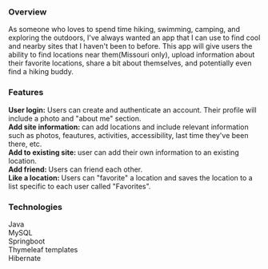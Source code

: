 ### Overview
As someone who loves to spend time hiking, swimming, camping, and exploring the outdoors, I've always wanted an app that I can use to find cool and nearby sites that I haven't been to before. This app will give users the ability to find locations near them(Missouri only), upload information about their favorite locations, share a bit about themselves, and potentially even find a hiking buddy. 
### Features
<b>User login:</b> Users can create and authenticate an account. Their profile will include a photo and "about me" section.<br>
<b>Add site information: </b>can add locations and include relevant information such as photos, feautures, activities, accessibility, last time they've been there, etc.<br>
<b>Add to existing site: </b>user can add their own information to an existing location.<br>
<b>Add friend: </b>Users can friend each other.<br>
<b>Like a location: </b>Users can "favorite" a location and saves the location to a list specific to each user called "Favorites".<br>

### Technologies
Java <br>
MySQL<br>
Springboot<br>
Thymeleaf templates<br>
Hibernate<br>

